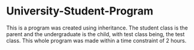 # University-Student-Program
This is a program was created using inheritance. The student class is the parent and the undergraduate is the child, with test class being, the test class. This whole program was made within a time constraint of 2 hours.
